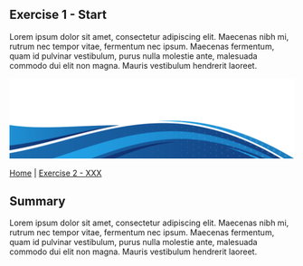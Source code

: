 ## Exercise 1 - Start

Lorem ipsum dolor sit amet, consectetur adipiscing elit. Maecenas nibh mi, rutrum nec tempor vitae, fermentum nec ipsum. Maecenas fermentum, quam id pulvinar vestibulum, purus nulla molestie ante, malesuada commodo dui elit non magna. Mauris vestibulum hendrerit laoreet.

<kbd> <img src="exercise_1_header.png" /> </kbd>

[Home](../README.md) | [Exercise 2 - XXX](exercise-2.md)

## Summary

Lorem ipsum dolor sit amet, consectetur adipiscing elit. Maecenas nibh mi, rutrum nec tempor vitae, fermentum nec ipsum. Maecenas fermentum, quam id pulvinar vestibulum, purus nulla molestie ante, malesuada commodo dui elit non magna. Mauris vestibulum hendrerit laoreet.
